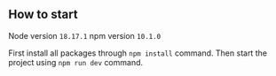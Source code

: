 ## How to start

Node version `18.17.1`
npm version `10.1.0`

First install all packages through `npm install` command.
Then start the project using `npm run dev` command.